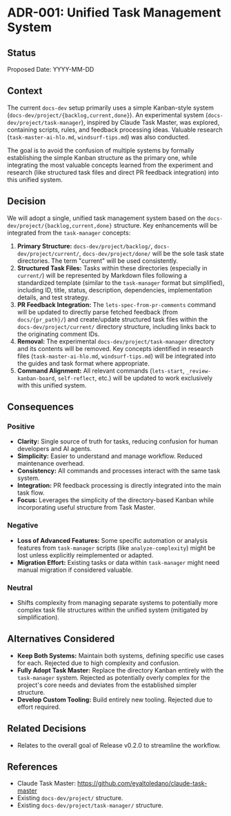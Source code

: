 # ADR-001: Unified Task Management System

## Status
Proposed
Date: YYYY-MM-DD

## Context
The current `docs-dev` setup primarily uses a simple Kanban-style system (`docs-dev/project/{backlog,current,done}`). An experimental system (`docs-dev/project/task-manager`), inspired by Claude Task Master, was explored, containing scripts, rules, and feedback processing ideas. Valuable research (`task-master-ai-hlo.md`, `windsurf-tips.md`) was also conducted.

The goal is to avoid the confusion of multiple systems by formally establishing the simple Kanban structure as the primary one, while integrating the most valuable concepts learned from the experiment and research (like structured task files and direct PR feedback integration) into this unified system.

## Decision
We will adopt a single, unified task management system based on the `docs-dev/project/{backlog,current,done}` structure. Key enhancements will be integrated from the `task-manager` concepts:

1.  **Primary Structure:** `docs-dev/project/backlog/`, `docs-dev/project/current/`, `docs-dev/project/done/` will be the sole task state directories. The term "current" will be used consistently.
2.  **Structured Task Files:** Tasks within these directories (especially in `current/`) will be represented by Markdown files following a standardized template (similar to the `task-manager` format but simplified), including ID, title, status, description, dependencies, implementation details, and test strategy.
3.  **PR Feedback Integration:** The `lets-spec-from-pr-comments` command will be updated to directly parse fetched feedback (from `docs/{pr_path}/`) and create/update structured task files within the `docs-dev/project/current/` directory structure, including links back to the originating comment IDs.
4.  **Removal:** The experimental `docs-dev/project/task-manager` directory and its contents will be removed. Key concepts identified in research files (`task-master-ai-hlo.md`, `windsurf-tips.md`) will be integrated into the guides and task format where appropriate.
5.  **Command Alignment:** All relevant commands (`lets-start`, `_review-kanban-board`, `self-reflect`, etc.) will be updated to work exclusively with this unified system.

## Consequences

### Positive
- **Clarity:** Single source of truth for tasks, reducing confusion for human developers and AI agents.
- **Simplicity:** Easier to understand and manage workflow. Reduced maintenance overhead.
- **Consistency:** All commands and processes interact with the same task system.
- **Integration:** PR feedback processing is directly integrated into the main task flow.
- **Focus:** Leverages the simplicity of the directory-based Kanban while incorporating useful structure from Task Master.

### Negative
- **Loss of Advanced Features:** Some specific automation or analysis features from `task-manager` scripts (like `analyze-complexity`) might be lost unless explicitly reimplemented or adapted.
- **Migration Effort:** Existing tasks or data within `task-manager` might need manual migration if considered valuable.

### Neutral
- Shifts complexity from managing separate systems to potentially more complex task file structures within the unified system (mitigated by simplification).

## Alternatives Considered
- **Keep Both Systems:** Maintain both systems, defining specific use cases for each. Rejected due to high complexity and confusion.
- **Fully Adopt Task Master:** Replace the directory Kanban entirely with the `task-manager` system. Rejected as potentially overly complex for the project's core needs and deviates from the established simpler structure.
- **Develop Custom Tooling:** Build entirely new tooling. Rejected due to effort required.

## Related Decisions
- Relates to the overall goal of Release v0.2.0 to streamline the workflow.

## References
- Claude Task Master: https://github.com/eyaltoledano/claude-task-master
- Existing `docs-dev/project/` structure.
- Existing `docs-dev/project/task-manager/` structure.